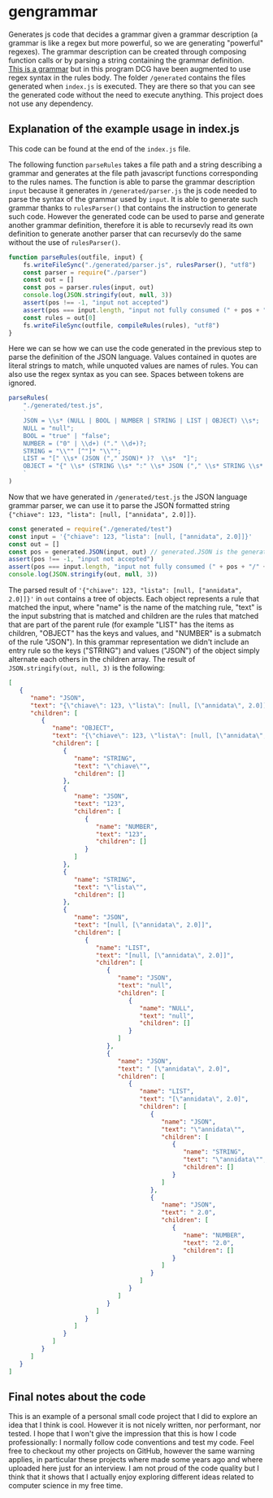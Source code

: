 # gengrammar

Generates js code that decides a grammar given a grammar description (a grammar is like a regex but more powerful, so we are generating "powerful" regexes).
The grammar description can be created through composing function calls or by parsing a string containing the grammar definition.  
 [This is a grammar](https://en.wikipedia.org/wiki/Definite_clause_grammar) but in this program DCG have been augmented to use regex syntax in the rules body.
 The folder `/generated` contains the files generated when `index.js` is executed. They are there so that you can see the generated code without the need to execute anything.
 This project does not use any dependency.

## Explanation of the example usage in index.js
This code can be found at the end of the `index.js` file.

The following function `parseRules` takes a file path and a string describing a grammar and generates at the file path javascript functions corresponding to the rules names.
The function is able to parse the grammar description `input` because it generates in `/generated/parser.js` the js code needed to parse the syntax of the grammar used by `input`. It is able to generate such grammar thanks to `rulesParser()` that contains the instruction to generate such code. However the generated code can be used to parse and generate another grammar definition, therefore it is able to recursevly read its own definition to generate another parser that can recursevly do the same without the use of `rulesParser()`.

```js
function parseRules(outfile, input) {
    fs.writeFileSync("./generated/parser.js", rulesParser(), "utf8")
    const parser = require("./parser")
    const out = []
    const pos = parser.rules(input, out)
    console.log(JSON.stringify(out, null, 3))
    assert(pos !== -1, "input not accepted")
    assert(pos === input.length, "input not fully consumed (" + pos + "/" + input.length + ")")
    const rules = out[0]
    fs.writeFileSync(outfile, compileRules(rules), "utf8")
}
```

Here we can se how we can use the code generated in the previous step to parse the definition of the JSON language. Values contained in quotes are literal strings to match, while unquoted values are names of rules. You can also use the regex syntax as you can see. Spaces between tokens are ignored.

```js
parseRules(
    "./generated/test.js",
    `
    JSON = \\s* (NULL | BOOL | NUMBER | STRING | LIST | OBJECT) \\s*;
    NULL = "null";
    BOOL = "true" | "false";
    NUMBER = ("0" | \\d+) ("." \\d+)?;
    STRING = "\\"" [^"]* "\\"";
    LIST = "[" \\s* (JSON ("," JSON)* )?  \\s*  "]";
    OBJECT = "{" \\s* (STRING \\s* ":" \\s* JSON ("," \\s* STRING \\s* ":" \\s* JSON )* )?  \\s*  "}";
    `
)
```

Now that we have generated in `/generated/test.js` the JSON language grammar parser, we can use it to parse the JSON formatted string `{"chiave": 123, "lista": [null, ["annidata", 2.0]]}`.

```js
const generated = require("./generated/test")
const input = '{"chiave": 123, "lista": [null, ["annidata", 2.0]]}'
const out = []
const pos = generated.JSON(input, out) // generated.JSON is the generated function corresponding to the "JSON" rule of our JSON grammar
assert(pos !== -1, "input not accepted")
assert(pos === input.length, "input not fully consumed (" + pos + "/" + input.length + ")")
console.log(JSON.stringify(out, null, 3))
```
The parsed result of `'{"chiave": 123, "lista": [null, ["annidata", 2.0]]}'` in `out` contains a tree of objects. Each object represents a rule that matched the input, where "name" is the name of the matching rule, "text" is the input substring that is matched and children are the rules that matched that are part of the parent rule (for example "LIST" has the items as children, "OBJECT" has the keys and values, and "NUMBER" is a submatch of the rule "JSON"). In this grammar representation we didn't include an entry rule so the keys ("STRING") and values ("JSON") of the object simply alternate each others in the children array.
The result of `JSON.stringify(out, null, 3)` is the following:

```json
[
   {
      "name": "JSON",
      "text": "{\"chiave\": 123, \"lista\": [null, [\"annidata\", 2.0]]}",
      "children": [
         {
            "name": "OBJECT",
            "text": "{\"chiave\": 123, \"lista\": [null, [\"annidata\", 2.0]]}",
            "children": [
               {
                  "name": "STRING",
                  "text": "\"chiave\"",
                  "children": []
               },
               {
                  "name": "JSON",
                  "text": "123",
                  "children": [
                     {
                        "name": "NUMBER",
                        "text": "123",
                        "children": []
                     }
                  ]
               },
               {
                  "name": "STRING",
                  "text": "\"lista\"",
                  "children": []
               },
               {
                  "name": "JSON",
                  "text": "[null, [\"annidata\", 2.0]]",
                  "children": [
                     {
                        "name": "LIST",
                        "text": "[null, [\"annidata\", 2.0]]",
                        "children": [
                           {
                              "name": "JSON",
                              "text": "null",
                              "children": [
                                 {
                                    "name": "NULL",
                                    "text": "null",
                                    "children": []
                                 }
                              ]
                           },
                           {
                              "name": "JSON",
                              "text": " [\"annidata\", 2.0]",
                              "children": [
                                 {
                                    "name": "LIST",
                                    "text": "[\"annidata\", 2.0]",
                                    "children": [
                                       {
                                          "name": "JSON",
                                          "text": "\"annidata\"",
                                          "children": [
                                             {
                                                "name": "STRING",
                                                "text": "\"annidata\"",
                                                "children": []
                                             }
                                          ]
                                       },
                                       {
                                          "name": "JSON",
                                          "text": " 2.0",
                                          "children": [
                                             {
                                                "name": "NUMBER",
                                                "text": "2.0",
                                                "children": []
                                             }
                                          ]
                                       }
                                    ]
                                 }
                              ]
                           }
                        ]
                     }
                  ]
               }
            ]
         }
      ]
   }
]
```

## Final notes about the code
This is an example of a personal small code project that I did to explore an idea that I think is cool. However it is not nicely written, nor performant, nor tested. I hope that I won't give the impression that this is how I code professionally: I normally follow code conventions and test my code. Feel free to checkout my other projects on GitHub, however the same warning applies, in particular these projects where made some years ago and where uploaded here just for an interview. I am not proud of the code quality but I think that it shows that I actually enjoy exploring different ideas related to computer science in my free time. 
